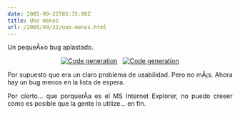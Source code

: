 ```yaml
---
date: 2005-09-22T05:35:00Z
title: Uno menos
url: /2005/09/22/uno-menos.html
---
```


<div style="clear:both;"></div>
<p style="text-align: justify;">Un pequeÃ±o bug aplastado.</p>
<p style="text-align: center;"><a href="http://static.flickr.com/27/45547979_a00348d91e_o.png"><img src="http://static.flickr.com/27/45547979_a00348d91e_m.jpg" title="Code generation" alt="Code generation" border="0"/></a>&nbsp;&nbsp;&nbsp;<a href="http://static.flickr.com/29/45547978_7e5d7655c5_o.png"><img src="http://static.flickr.com/29/45547978_7e5d7655c5_m.jpg" title="Code generation" alt="Code generation" border="0"/></a></p>
<p style="text-align: justify;">Por supuesto que era un claro problema de usabilidad. Pero no mÃ¡s. Ahora hay un bug menos en la lista de espera.</p>
<p style="text-align: justify;">Por cierto... que porquerÃ­a es el MS Internet Explorer, no puedo creeer como es posible que la gente lo utilize... en fin.</p>
<div style="clear:both; padding-bottom: 0.25em;"></div>
